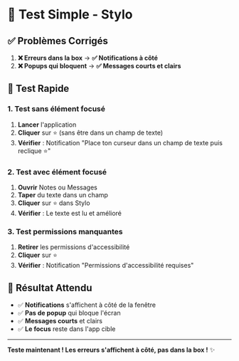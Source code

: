 # 🧪 Test Simple - Stylo

## ✅ **Problèmes Corrigés**

1. **❌ Erreurs dans la box** → **✅ Notifications à côté**
2. **❌ Popups qui bloquent** → **✅ Messages courts et clairs**

## 🧪 **Test Rapide**

### 1. **Test sans élément focusé**
1. **Lancer** l'application
2. **Cliquer** sur ⭐ (sans être dans un champ de texte)
3. **Vérifier** : Notification "Place ton curseur dans un champ de texte puis reclique ⭐"

### 2. **Test avec élément focusé**
1. **Ouvrir** Notes ou Messages
2. **Taper** du texte dans un champ
3. **Cliquer** sur ⭐ dans Stylo
4. **Vérifier** : Le texte est lu et amélioré

### 3. **Test permissions manquantes**
1. **Retirer** les permissions d'accessibilité
2. **Cliquer** sur ⭐
3. **Vérifier** : Notification "Permissions d'accessibilité requises"

## 🎯 **Résultat Attendu**

- ✅ **Notifications** s'affichent à côté de la fenêtre
- ✅ **Pas de popup** qui bloque l'écran
- ✅ **Messages courts** et clairs
- ✅ **Le focus** reste dans l'app cible

---

**Teste maintenant ! Les erreurs s'affichent à côté, pas dans la box !** ✨
